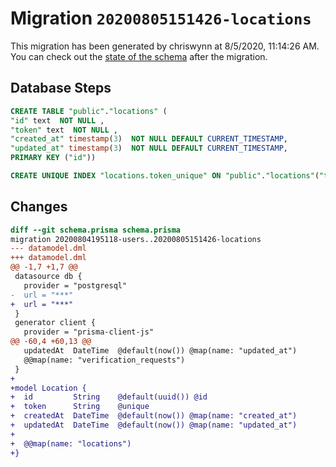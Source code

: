 # Migration `20200805151426-locations`

This migration has been generated by chriswynn at 8/5/2020, 11:14:26 AM.
You can check out the [state of the schema](./schema.prisma) after the migration.

## Database Steps

```sql
CREATE TABLE "public"."locations" (
"id" text  NOT NULL ,
"token" text  NOT NULL ,
"created_at" timestamp(3)  NOT NULL DEFAULT CURRENT_TIMESTAMP,
"updated_at" timestamp(3)  NOT NULL DEFAULT CURRENT_TIMESTAMP,
PRIMARY KEY ("id"))

CREATE UNIQUE INDEX "locations.token_unique" ON "public"."locations"("token")
```

## Changes

```diff
diff --git schema.prisma schema.prisma
migration 20200804195118-users..20200805151426-locations
--- datamodel.dml
+++ datamodel.dml
@@ -1,7 +1,7 @@
 datasource db {
   provider = "postgresql"
-  url = "***"
+  url = "***"
 }
 generator client {
   provider = "prisma-client-js"
@@ -60,4 +60,13 @@
   updatedAt  DateTime  @default(now()) @map(name: "updated_at")
   @@map(name: "verification_requests")
 }
+
+model Location {
+  id         String    @default(uuid()) @id
+  token      String    @unique
+  createdAt  DateTime  @default(now()) @map(name: "created_at")
+  updatedAt  DateTime  @default(now()) @map(name: "updated_at")
+
+  @@map(name: "locations")
+}
```


